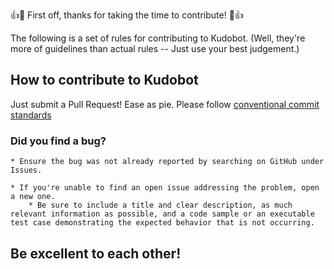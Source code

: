 👍🎉 First off, thanks for taking the time to contribute! 🎉👍

The following is a set of rules for contributing to Kudobot. (Well, they're more of guidelines than actual rules -- Just use your best judgement.)


## How to contribute to Kudobot

Just submit a Pull Request! Ease as pie. 
Please follow [conventional commit standards](https://www.conventionalcommits.org/en/v1.0.0/)

### Did you find a bug?

    * Ensure the bug was not already reported by searching on GitHub under Issues.

    * If you're unable to find an open issue addressing the problem, open a new one. 
        * Be sure to include a title and clear description, as much relevant information as possible, and a code sample or an executable test case demonstrating the expected behavior that is not occurring.

## Be excellent to each other!
